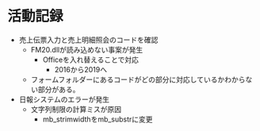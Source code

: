 # 活動記録

- 売上伝票入力と売上明細照会のコードを確認
  - FM20.dllが読み込めない事案が発生
    - Officeを入れ替えることで対応
      - 2016から2019へ
  - フォームフォルダーにあるコードがどの部分に対応しているかわからない部分がある。
- 日報システムのエラーが発生
  - 文字列制限の計算ミスが原因
    - mb_strimwidthをmb_substrに変更 
 
